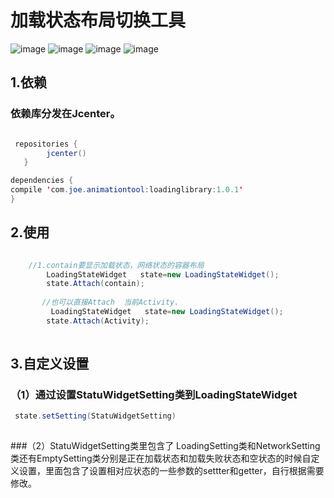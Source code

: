 # 加载状态布局切换工具

![image](https://github.com/joelan/LoadStatuWidget/raw/master/screenshoot/1.png)
![image](https://github.com/joelan/LoadStatuWidget/raw/master/screenshoot/2.png)
![image](https://github.com/joelan/LoadStatuWidget/raw/master/screenshoot/3.png)
![image](https://github.com/joelan/LoadStatuWidget/raw/master/screenshoot/4.png)

## 1.依赖
### 依赖库分发在Jcenter。
```java

 repositories { 
        jcenter()
   }

dependencies {
compile 'com.joe.animationtool:loadinglibrary:1.0.1'
}
```

## 2.使用

```java

    //1.contain要显示加载状态，网络状态的容器布局
        LoadingStateWidget   state=new LoadingStateWidget();
        state.Attach(contain);
        
       //也可以直接Attach  当前Activity.
         LoadingStateWidget   state=new LoadingStateWidget();
        state.Attach(Activity);
        

```

## 3.自定义设置
### （1）通过设置StatuWidgetSetting类到LoadingStateWidget
```java
 state.setSetting(StatuWidgetSetting)
 
```
###（2）StatuWidgetSetting类里包含了 LoadingSetting类和NetworkSetting 类还有EmptySetting类分别是正在加载状态和加载失败状态和空状态的时候自定义设置，里面包含了设置相对应状态的一些参数的settter和getter，自行根据需要修改。


